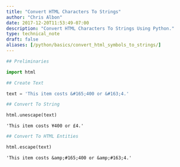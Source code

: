 ```yaml
---
title: "Convert HTML Characters To Strings"
author: "Chris Albon"
date: 2017-12-20T11:53:49-07:00
description: "Convert HTML Characters To Strings Using Python."
type: technical_note
draft: false
aliases: [/python/basics/convert_html_symbols_to_strings/]
---
```


```python
## Preliminaries
```


```python
import html
```


```python
## Create Text
```


```python
text = 'This item costs &#165;400 or &#163;4.'
```


```python
## Convert To String
```


```python
html.unescape(text)
```




    'This item costs ¥400 or £4.'




```python
## Convert To HTML Entities
```


```python
html.escape(text)
```




    'This item costs &amp;#165;400 or &amp;#163;4.'


